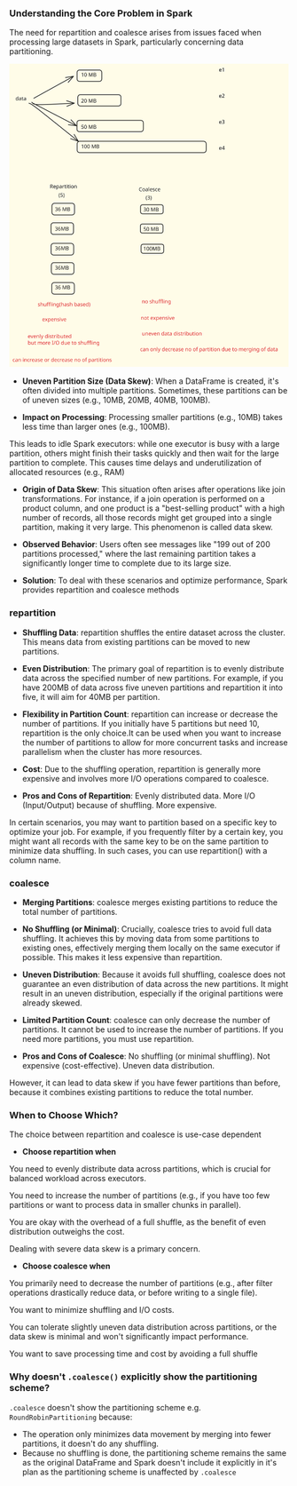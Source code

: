 ### **Understanding the Core Problem in Spark**
The need for repartition and coalesce arises from issues faced when processing large datasets in Spark, particularly concerning data partitioning.



![Steps](repart.svg)

- **Uneven Partition Size (Data Skew)**: When a DataFrame is created, it's often divided into multiple partitions. Sometimes, these partitions can be of uneven sizes (e.g., 10MB, 20MB, 40MB, 100MB).

- **Impact on Processing**:
 Processing smaller partitions (e.g., 10MB) takes less time than larger ones (e.g., 100MB).
 
 This leads to idle Spark executors: while one executor is busy with a large partition, others might finish their tasks quickly and then wait for the large partition to complete. This causes time delays and underutilization of allocated resources (e.g., RAM)

- **Origin of Data Skew**: This situation often arises after operations like join transformations. For instance, if a join operation is performed on a product column, and one product is a "best-selling product" with a high number of records, all those records might get grouped into a single partition, making it very large. This phenomenon is called data skew.

- **Observed Behavior**: Users often see messages like "199 out of 200 partitions processed," where the last remaining partition takes a significantly longer time to complete due to its large size.

- **Solution**: To deal with these scenarios and optimize performance, Spark provides repartition and coalesce methods

### **repartition**

- **Shuffling Data**: repartition shuffles the entire dataset across the cluster. This means data from existing partitions can be moved to new partitions.

- **Even Distribution**: The primary goal of repartition is to evenly distribute data across the specified number of new partitions. For example, if you have 200MB of data across five uneven partitions and repartition it into five, it will aim for 40MB per partition.

- **Flexibility in Partition Count**: repartition can increase or decrease the number of partitions. If you initially have 5 partitions but need 10, repartition is the only choice.It can be used when you want to increase the number of partitions to allow for more concurrent tasks and increase parallelism when the cluster has more resources.

- **Cost**: Due to the shuffling operation, repartition is generally more expensive and involves more I/O operations compared to coalesce.

- **Pros and Cons of Repartition**: Evenly distributed data. More I/O (Input/Output) because of shuffling. More expensive.


In certain scenarios, you may want to partition based on a specific key to optimize your job. For example, if you frequently filter by a certain key, you might want all records with the same key to be on the same partition to minimize data shuffling. In such cases, you can use repartition() with a column name.

### **coalesce**

- **Merging Partitions**: coalesce merges existing partitions to reduce the total number of partitions.

- **No Shuffling (or Minimal)**: Crucially, coalesce tries to avoid full data shuffling. It achieves this by moving data from some partitions to existing ones, effectively merging them locally on the same executor if possible. This makes it less expensive than repartition.

- **Uneven Distribution**: Because it avoids full shuffling, coalesce does not guarantee an even distribution of data across the new partitions. It might result in an uneven distribution, especially if the original partitions were already skewed.

- **Limited Partition Count**: coalesce can only decrease the number of partitions. It cannot be used to increase the number of partitions. If you need more partitions, you must use repartition.

- **Pros and Cons of Coalesce**: No shuffling (or minimal shuffling). Not expensive (cost-effective). Uneven data distribution.

However, it can lead to  data skew if you have fewer partitions than before, because it combines existing partitions to reduce the total number.


### **When to Choose Which?**
The choice between repartition and coalesce is use-case dependent

- **Choose repartition when**
 
You need to evenly distribute data across partitions, which is crucial for balanced workload across executors.

You need to increase the number of partitions (e.g., if you have too few partitions or want to process data in smaller chunks in parallel).

You are okay with the overhead of a full shuffle, as the benefit of even distribution outweighs the cost.

Dealing with severe data skew is a primary concern.

- **Choose coalesce when**

You primarily need to decrease the number of partitions (e.g., after filter operations drastically reduce data, or before writing to a single file).

You want to minimize shuffling and I/O costs.

You can tolerate slightly uneven data distribution across partitions, or the data skew is minimal and won't significantly impact performance.

You want to save processing time and cost by avoiding a full shuffle

### Why doesn't `.coalesce()` explicitly show the partitioning scheme?

`.coalesce` doesn't show the partitioning scheme e.g. `RoundRobinPartitioning` because: 
- The operation only minimizes data movement by merging into fewer partitions, it doesn't do any shuffling.
- Because no shuffling is done, the partitioning scheme remains the same as the original DataFrame and Spark doesn't include it explicitly in it's plan as the partitioning scheme is unaffected by `.coalesce`